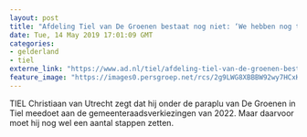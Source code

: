 ```yaml
---
layout: post
title: "Afdeling Tiel van De Groenen bestaat nog niet: ‘We hebben nog tot 2022’"
date: Tue, 14 May 2019 17:01:09 GMT
categories: 
- gelderland 
- tiel 
externe_link: "https://www.ad.nl/tiel/afdeling-tiel-van-de-groenen-bestaat-nog-niet-we-hebben-nog-tot-2022~adee69fc/"
feature_image: "https://images0.persgroep.net/rcs/2g9LWG8XBBBW92wy7HCxKvOO9sg/diocontent/145724096/_fitwidth/400/?appId=21791a8992982cd8da851550a453bd7f&quality=0.7"
---
```


TIEL Christiaan van Utrecht zegt dat hij onder de paraplu van De Groenen in Tiel meedoet aan de gemeenteraadsverkiezingen van 2022. Maar daarvoor moet hij nog wel een aantal stappen zetten.
